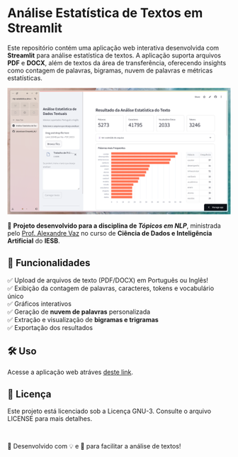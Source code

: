 # Análise Estatística de Textos em Streamlit  

Este repositório contém uma aplicação web interativa desenvolvida com **Streamlit** para análise estatística de textos. A aplicação suporta arquivos **PDF** e **DOCX**, além de textos da área de transferência, oferecendo insights como contagem de palavras, bigramas, nuvem de palavras e métricas estatísticas.

![📸 Screenshot da Aplicação](./data/Screenshot.png)  

📌 **Projeto desenvolvido para a disciplina de _Tópicos em NLP_**, ministrada pelo [Prof. Alexandre Vaz](https://github.com/alexvaroz) no curso de **Ciência de Dados e Inteligência Artificial** do **IESB**.  



## 🚀 Funcionalidades  

✅ Upload de arquivos de texto (PDF/DOCX) em Português ou Inglês!  
✅ Exibição da contagem de palavras, caracteres, tokens e vocabulário único  
✅ Gráficos interativos  
✅ Geração de **nuvem de palavras** personalizada  
✅ Extração e visualização de **bigramas e trigramas**  
✅ Exportação dos resultados  



## 🛠 Uso  

Acesse a aplicação web atráves [deste link](https://nlp-estatistica.streamlit.app/).


## 📜 Licença

Este projeto está licenciado sob a Licença GNU-3. Consulte o arquivo LICENSE para mais detalhes.

<br>

🎯 Desenvolvido com 💡 e 🚀 para facilitar a análise de textos!
